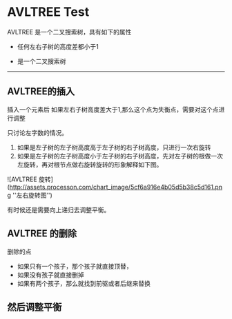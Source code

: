 # AVLTREE Test

AVLTREE 是一个二叉搜索树，具有如下的属性

- 任何左右子树的高度差都小于1

- 是一个二叉搜索树

-----

## AVLTREE的插入

插入一个元素后
如果左右子树高度差大于1,那么这个点为失衡点，需要对这个点进行调整

只讨论左字数的情况。
1. 如果是左子树的左子树高度高于左子树的右子树高度，只进行一次右旋转
2. 如果是左子树的左子树高度小于左子树的右子树高度，先对左子树的根做一次左旋转，再对根节点做右旋转旋转的形象解释如下图。


![AVLTREE 旋转](http://assets.processon.com/chart_image/5cf6a916e4b05d5b38c5d161.png ''左右旋转图'')

有时候还是需要向上递归去调整平衡。

## AVLTREE 的删除
删除的点
- 如果只有一个孩子，那个孩子就直接顶替，
- 如果没有孩子就直接删掉
- 如果有两个孩子，那么就找到前驱或者后继来替换

然后调整平衡
--------


